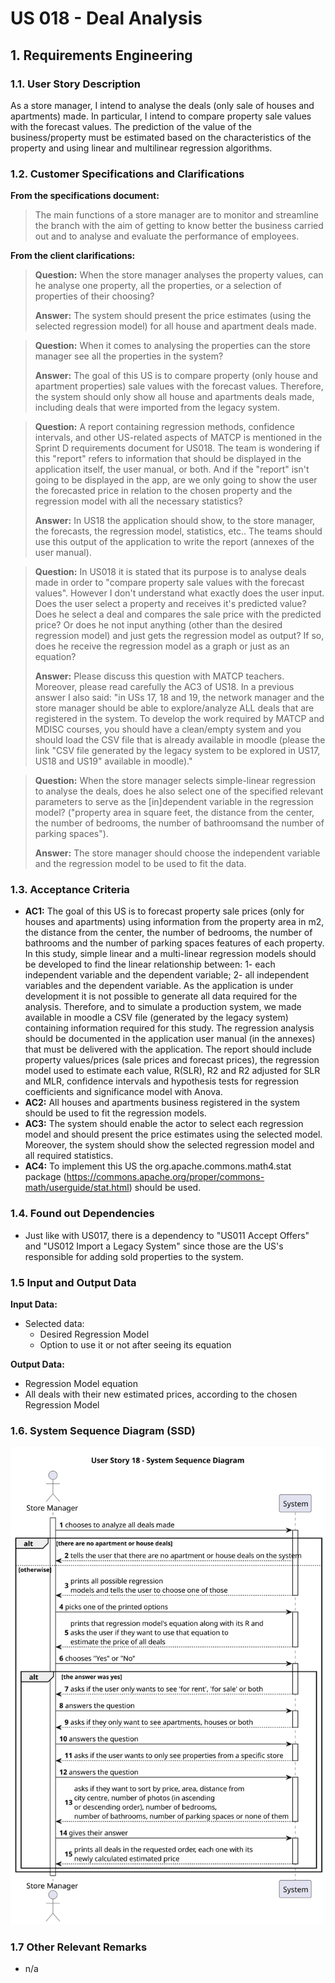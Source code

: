 # US 018 - Deal Analysis

## 1. Requirements Engineering


### 1.1. User Story Description


As a store manager, I intend to analyse the deals (only sale of houses and apartments) made. In particular, I intend to compare property sale values with the forecast values. The prediction of the value of the business/property must be estimated based on the characteristics of the property and using linear and multilinear regression algorithms.


### 1.2. Customer Specifications and Clarifications


**From the specifications document:**

> The main functions of a store manager are to monitor and streamline the branch with the aim of getting to know better the business carried out and to analyse and evaluate the performance of employees.


**From the client clarifications:**

> **Question:** When the store manager analyses the property values, can he analyse one property, all the properties, or a selection of properties of their choosing?
> 
> **Answer:** The system should present the price estimates (using the selected regression model) for all house and apartment deals made.

> **Question:** When it comes to analysing the properties can the store manager see all the properties in the system?
> 
> **Answer:** The goal of this US is to compare property (only house and apartment properties) sale values with the forecast values. Therefore, the system should only show all house and apartments deals made, including deals that were imported from the legacy system.

> **Question:** A report containing regression methods, confidence intervals, and other US-related aspects of MATCP is mentioned in the Sprint D requirements document for US018. The team is wondering if this "report" refers to information that should be displayed in the application itself, the user manual, or both. And if the "report" isn't going to be displayed in the app, are we only going to show the user the forecasted price in relation to the chosen property and the regression model with all the necessary statistics?
> 
> **Answer:** In US18 the application should show, to the store manager, the forecasts, the regression model, statistics, etc.. The teams should use this output of the application to write the report (annexes of the user manual). 

> **Question:** In US018 it is stated that its purpose is to analyse deals made in order to "compare property sale values with the forecast values". However I don't understand what exactly does the user input. Does the user select a property and receives it's predicted value? Does he select a deal and compares the sale price with the predicted price? Or does he not input anything (other than the desired regression model) and just gets the regression model as output? If so, does he receive the regression model as a graph or just as an equation?
> 
> **Answer:** Please discuss this question with MATCP teachers. Moreover, please read carefully the AC3 of US18.
In a previous answer I also said:
"in USs 17, 18 and 19, the network manager and the store manager should be able to explore/analyze ALL deals that are registered in the system.
To develop the work required by MATCP and MDISC courses, you should have a clean/empty system and you should load the CSV file that is already available in moodle (please the link "CSV file generated by the legacy system to be explored in US17, US18 and US19" available in moodle)."

> **Question:** When the store manager selects simple-linear regression to analyse the deals, does he also select one of the specified relevant parameters to serve as the [in]dependent variable in the regression model? ("property area in square feet, the distance from the center, the number of bedrooms, the number of bathroomsand the number of parking spaces").
> 
> **Answer:** The store manager should choose the independent variable and the regression model to be used to fit the data.
### 1.3. Acceptance Criteria


* **AC1:** The goal of this US is to forecast property sale prices (only for houses and apartments) using information from the property area in m2, the distance from the center, the number of bedrooms, the number of bathrooms and the number
  of parking spaces features of each property. In this study, simple linear and a multi-linear regression models should be developed to find the linear relationship between: 1- each independent variable and the dependent variable; 2- all
  independent variables and the dependent variable. As the application is under development it is not possible to generate all data required for the analysis. Therefore, and to simulate a production system, we made available in moodle a
  CSV file (generated by the legacy system) containing information required for this study. The regression analysis should be documented in the application user manual (in the annexes) that must be delivered with the application. The report
  should include property values/prices (sale prices and forecast prices), the regression model used to estimate each value, R(SLR), R2 and R2 adjusted for SLR and MLR, confidence intervals and hypothesis tests for regression coefficients and significance model with Anova.
* **AC2:** All houses and apartments business registered in the system should be used to fit the regression models.
* **AC3:** The system should enable the actor to select each regression model and should present the price estimates using the selected model. Moreover, the system should show the selected regression model and all required statistics.
* **AC4:** To implement this US the org.apache.commons.math4.stat package (https://commons.apache.org/proper/commons-math/userguide/stat.html) should be used.


### 1.4. Found out Dependencies


* Just like with US017, there is a dependency to "US011 Accept Offers" and "US012 Import a Legacy System" since those are the US's responsible for adding sold properties to the system.


### 1.5 Input and Output Data


**Input Data:**

* Selected data:
  * Desired Regression Model
  * Option to use it or not after seeing its equation


**Output Data:**

* Regression Model equation
* All deals with their new estimated prices, according to the chosen Regression Model

### 1.6. System Sequence Diagram (SSD)

![US018-SSD](svg/us018-system-sequence-diagram.svg)

### 1.7 Other Relevant Remarks

* n/a